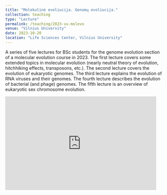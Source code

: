 ```yaml
---
title: "Molekulinė evoliucija. Genomų evoliucija."
collection: teaching
type: "Lecture"
permalink: /teaching/2023-vu-molevo
venue: "Vilnius University"
date: 2023-10-20
location: "Life Sciences Center, Vilnius University"
---
```


A series of five lectures for BSc students for the genome evolution section of a molecular evolution course in 2023.
The first lecture covers some extended topics in molecular evolution (nearly neutral theory of evolution, hitchhiking effects, transposons, etc.).
The second lecture covers the evolution of eukaryotic genomes.
The third lecture explains the evolution of RNA viruses and their genomes.
The fourth lecture describes the evolution of bacterial (and phage) genomes.
The fifth lecture is an overview of eukaryotic sex chromosome evolution.

<iframe src="https://docs.google.com/presentation/d/1rfPJcOm0ajpwHO4781NqpTqw3Pd89vriOUr-4mpA2sY/embed?start=false&loop=false&delayms=60000" frameborder="0" width="480" height="299" allowfullscreen="true" mozallowfullscreen="true" webkitallowfullscreen="true"></iframe>